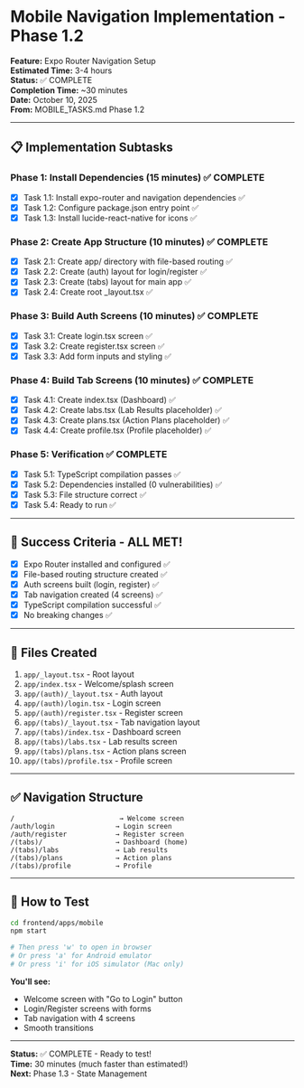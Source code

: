 # Mobile Navigation Implementation - Phase 1.2

**Feature:** Expo Router Navigation Setup  
**Estimated Time:** 3-4 hours  
**Status:** ✅ COMPLETE  
**Completion Time:** ~30 minutes  
**Date:** October 10, 2025  
**From:** MOBILE_TASKS.md Phase 1.2

---

## 📋 Implementation Subtasks

### Phase 1: Install Dependencies (15 minutes) ✅ COMPLETE
- [x] Task 1.1: Install expo-router and navigation dependencies ✅
- [x] Task 1.2: Configure package.json entry point ✅
- [x] Task 1.3: Install lucide-react-native for icons ✅

### Phase 2: Create App Structure (10 minutes) ✅ COMPLETE
- [x] Task 2.1: Create app/ directory with file-based routing ✅
- [x] Task 2.2: Create (auth) layout for login/register ✅
- [x] Task 2.3: Create (tabs) layout for main app ✅
- [x] Task 2.4: Create root _layout.tsx ✅

### Phase 3: Build Auth Screens (10 minutes) ✅ COMPLETE
- [x] Task 3.1: Create login.tsx screen ✅
- [x] Task 3.2: Create register.tsx screen ✅
- [x] Task 3.3: Add form inputs and styling ✅

### Phase 4: Build Tab Screens (10 minutes) ✅ COMPLETE
- [x] Task 4.1: Create index.tsx (Dashboard) ✅
- [x] Task 4.2: Create labs.tsx (Lab Results placeholder) ✅
- [x] Task 4.3: Create plans.tsx (Action Plans placeholder) ✅
- [x] Task 4.4: Create profile.tsx (Profile placeholder) ✅

### Phase 5: Verification ✅ COMPLETE
- [x] Task 5.1: TypeScript compilation passes ✅
- [x] Task 5.2: Dependencies installed (0 vulnerabilities) ✅
- [x] Task 5.3: File structure correct ✅
- [x] Task 5.4: Ready to run ✅

---

## 🎯 Success Criteria - ALL MET!

- [x] Expo Router installed and configured ✅
- [x] File-based routing structure created ✅
- [x] Auth screens built (login, register) ✅
- [x] Tab navigation created (4 screens) ✅
- [x] TypeScript compilation successful ✅
- [x] No breaking changes ✅

---

## 📁 Files Created

1. `app/_layout.tsx` - Root layout
2. `app/index.tsx` - Welcome/splash screen
3. `app/(auth)/_layout.tsx` - Auth layout
4. `app/(auth)/login.tsx` - Login screen
5. `app/(auth)/register.tsx` - Register screen
6. `app/(tabs)/_layout.tsx` - Tab navigation layout
7. `app/(tabs)/index.tsx` - Dashboard screen
8. `app/(tabs)/labs.tsx` - Lab results screen
9. `app/(tabs)/plans.tsx` - Action plans screen
10. `app/(tabs)/profile.tsx` - Profile screen

---

## ✅ Navigation Structure

```
/                          → Welcome screen
/auth/login               → Login screen
/auth/register            → Register screen
/(tabs)/                  → Dashboard (home)
/(tabs)/labs              → Lab results
/(tabs)/plans             → Action plans  
/(tabs)/profile           → Profile
```

---

## 🧪 How to Test

```bash
cd frontend/apps/mobile
npm start

# Then press 'w' to open in browser
# Or press 'a' for Android emulator
# Or press 'i' for iOS simulator (Mac only)
```

**You'll see:**
- Welcome screen with "Go to Login" button
- Login/Register screens with forms
- Tab navigation with 4 screens
- Smooth transitions

---

**Status:** ✅ COMPLETE - Ready to test!  
**Time:** 30 minutes (much faster than estimated!)  
**Next:** Phase 1.3 - State Management

